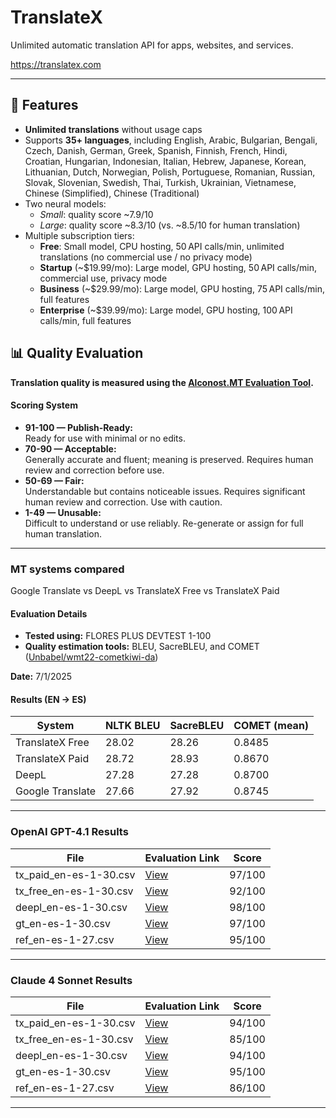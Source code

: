 # TranslateX

Unlimited automatic translation API for apps, websites, and services.

https://translatex.com

---

## 🔧 Features

- **Unlimited translations** without usage caps  
- Supports **35+ languages**, including English, Arabic, Bulgarian, Bengali, Czech, Danish, German, Greek, Spanish, Finnish, French, Hindi, Croatian, Hungarian, Indonesian, Italian, Hebrew, Japanese, Korean, Lithuanian, Dutch, Norwegian, Polish, Portuguese, Romanian, Russian, Slovak, Slovenian, Swedish, Thai, Turkish, Ukrainian, Vietnamese, Chinese (Simplified), Chinese (Traditional)
- Two neural models:
  - *Small*: quality score ~7.9/10
  - *Large*: quality score ~8.3/10 (vs. ~8.5/10 for human translation)  
- Multiple subscription tiers:
  - **Free**: Small model, CPU hosting, 50 API calls/min, unlimited translations (no commercial use / no privacy mode)  
  - **Startup** (~$19.99/mo): Large model, GPU hosting, 50 API calls/min, commercial use, privacy mode  
  - **Business** (~$29.99/mo): Large model, GPU hosting, 75 API calls/min, full features  
  - **Enterprise** (~$39.99/mo): Large model, GPU hosting, 100 API calls/min, full features

## 📊 Quality Evaluation

**Translation quality is measured using the [Alconost.MT Evaluation Tool](https://alconost.mt/evaluate).**

#### Scoring System  

- **91-100 — Publish-Ready:**  
  Ready for use with minimal or no edits.
- **70-90  — Acceptable:**  
  Generally accurate and fluent; meaning is preserved. Requires human review and correction before use.
- **50-69  — Fair:**  
  Understandable but contains noticeable issues. Requires significant human review and correction. Use with caution.
- **1-49   — Unusable:**  
  Difficult to understand or use reliably. Re-generate or assign for full human translation.

---
### MT systems compared
Google Translate vs DeepL vs TranslateX Free vs TranslateX Paid

#### Evaluation Details

- **Tested using:** FLORES PLUS DEVTEST 1-100  
- **Quality estimation tools:** BLEU, SacreBLEU, and COMET ([Unbabel/wmt22-cometkiwi-da](https://huggingface.co/Unbabel/wmt22-cometkiwi-da))

**Date:** 7/1/2025

#### Results (EN → ES)

| System                 | NLTK BLEU | SacreBLEU | COMET (mean) |
|------------------------|-----------|-----------|--------------|
| TranslateX Free        | 28.02     | 28.26     | 0.8485       |
| TranslateX Paid        | 28.72     | 28.93     | 0.8670       |
| DeepL                  | 27.28     | 27.28     | 0.8700       |
| Google Translate       | 27.66     | 27.92     | 0.8745       |

---

### OpenAI GPT-4.1 Results

| File                       | Evaluation Link                                                                        | Score  |
|----------------------------|----------------------------------------------------------------------------------------|--------|
| tx_paid_en-es-1-30.csv     | [View](https://alconost.mt/evaluate/e9e5d1e9-a064-4dbc-9563-eab0a1ef18b2)             | 97/100 |
| tx_free_en-es-1-30.csv     | [View](https://alconost.mt/evaluate/2fb46b5f-3335-48a7-9ada-0209d73e1203)             | 92/100 |
| deepl_en-es-1-30.csv       | [View](https://alconost.mt/evaluate/2ca42db5-de17-4202-9f5e-1d0a775a2de9)             | 98/100 |
| gt_en-es-1-30.csv          | [View](https://alconost.mt/evaluate/0850ffb7-17c6-44e3-b48b-8f77e998b4dc)             | 97/100 |
| ref_en-es-1-27.csv         | [View](https://alconost.mt/evaluate/8131f46b-1bea-45f2-8ab0-593eff124f8f)             | 95/100 |

---

### Claude 4 Sonnet Results

| File                       | Evaluation Link                                                                        | Score  |
|----------------------------|----------------------------------------------------------------------------------------|--------|
| tx_paid_en-es-1-30.csv     | [View](https://alconost.mt/evaluate/c6c3da9e-62ba-4fc7-923e-e9d71119e620)             | 94/100 |
| tx_free_en-es-1-30.csv     | [View](https://alconost.mt/evaluate/695581a0-7511-4be8-bc21-93d2ba6e5dbd)             | 85/100 |
| deepl_en-es-1-30.csv       | [View](https://alconost.mt/evaluate/71570330-4bff-412d-9ad6-fd02ca3c3099)             | 94/100 |
| gt_en-es-1-30.csv          | [View](https://alconost.mt/evaluate/dc96d64a-f725-4931-916e-59641bd2c31e)             | 95/100 |
| ref_en-es-1-27.csv         | [View](https://alconost.mt/evaluate/32f28085-531d-4e74-a4e6-5d501d7afc62)             | 86/100 |

---
